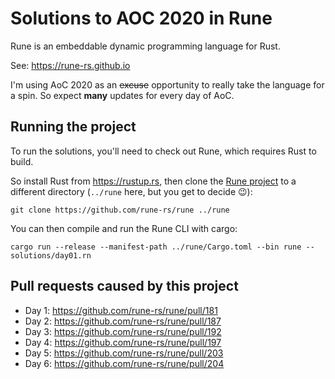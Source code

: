 # Solutions to AOC 2020 in Rune

Rune is an embeddable dynamic programming language for Rust.

See: https://rune-rs.github.io

I'm using AoC 2020 as an ~~excuse~~ opportunity to really take the language for
a spin. So expect **many** updates for every day of AoC.

## Running the project

To run the solutions, you'll need to check out Rune, which requires Rust to
build.

So install Rust from https://rustup.rs, then clone the [Rune project] to a
different directory (`../rune` here, but you get to decide 😉):

```
git clone https://github.com/rune-rs/rune ../rune
```

You can then compile and run the Rune CLI with cargo:

```
cargo run --release --manifest-path ../rune/Cargo.toml --bin rune -- solutions/day01.rn
```

[Rune project]: https://github.com/rune-rs/rune

## Pull requests caused by this project

* Day 1: https://github.com/rune-rs/rune/pull/181
* Day 2: https://github.com/rune-rs/rune/pull/187
* Day 3: https://github.com/rune-rs/rune/pull/192
* Day 4: https://github.com/rune-rs/rune/pull/197
* Day 5: https://github.com/rune-rs/rune/pull/203
* Day 6: https://github.com/rune-rs/rune/pull/204
